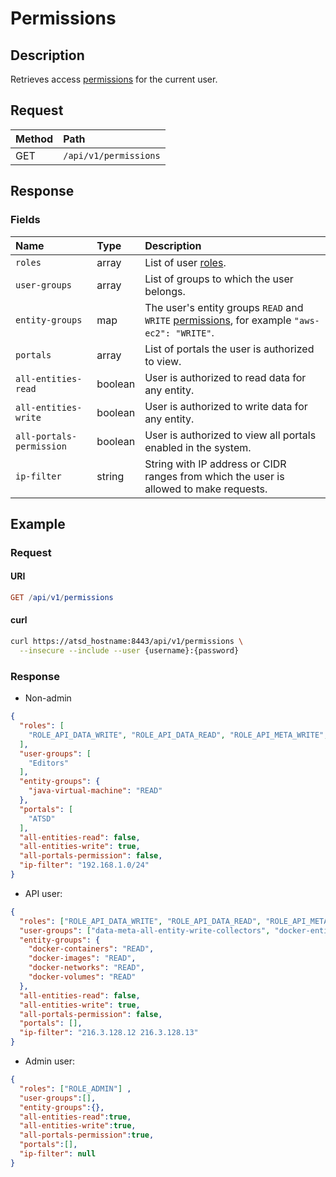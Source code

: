 # Permissions

## Description

Retrieves access [permissions](../../../administration/user-authorization.md) for the current user.

## Request

| **Method** | **Path** |
|:---|:---|
| GET | `/api/v1/permissions` |

## Response

### Fields

| **Name** | **Type** | **Description** |
|:---|:---|:---|
| `roles`  | array | List of user [roles](../../../administration/user-authorization.md#api-roles). |
| `user-groups` | array | List of groups to which the user belongs.|
| `entity-groups` | map | The user's entity groups `READ` and `WRITE` [permissions](../../../administration/user-authorization.md#entity-permissions), for example `"aws-ec2": "WRITE"`. |
| `portals`  | array | List of portals the user is authorized to view.|
| `all-entities-read` | boolean | User is authorized to read data for any entity.|
| `all-entities-write`  | boolean | User is authorized to write data for any entity.|
| `all-portals-permission`  | boolean | User is authorized to view all portals enabled in the system. |
| `ip-filter`| string| String with IP address or CIDR ranges from which the user is allowed to make requests. |

## Example

### Request

#### URI

```elm
GET /api/v1/permissions
```

#### curl

```bash
curl https://atsd_hostname:8443/api/v1/permissions \
  --insecure --include --user {username}:{password}
```

### Response

* Non-admin

```json
{
  "roles": [
    "ROLE_API_DATA_WRITE", "ROLE_API_DATA_READ", "ROLE_API_META_WRITE", "ROLE_API_META_READ"
  ],
  "user-groups": [
    "Editors"
  ],
  "entity-groups": {
    "java-virtual-machine": "READ"
  },
  "portals": [
    "ATSD"
  ],
  "all-entities-read": false,
  "all-entities-write": true,
  "all-portals-permission": false,
  "ip-filter": "192.168.1.0/24"
}
```

* API user:

```json
{
  "roles": ["ROLE_API_DATA_WRITE", "ROLE_API_DATA_READ", "ROLE_API_META_WRITE", "ROLE_API_META_READ"],
  "user-groups": ["data-meta-all-entity-write-collectors", "docker-entities-read"],
  "entity-groups": {
    "docker-containers": "READ",
    "docker-images": "READ",
    "docker-networks": "READ",
    "docker-volumes": "READ"
  },
  "all-entities-read": false,
  "all-entities-write": true,
  "all-portals-permission": false,
  "portals": [],
  "ip-filter": "216.3.128.12 216.3.128.13"
}
```

* Admin user:

```json
{
  "roles": ["ROLE_ADMIN"] ,
  "user-groups":[],
  "entity-groups":{},
  "all-entities-read":true,
  "all-entities-write":true,
  "all-portals-permission":true,
  "portals":[],
  "ip-filter": null
}
```
